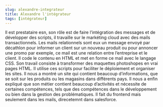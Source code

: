 ```yaml
---
slug: alexandre-integrateur
title: Alexandre l'intégrateur
tags: [intégrateur]
---
```


Il est prestataire esn, son rôle est de faire l’intégration des messages et de développer des scripts, il travaille sur le markéting cloud avec des mails transactionnels. Les mails relationnels sont eux un message envoyé par décathlon pour informer un client sur un nouveau produit ou pour annoncer une promo par exemple, ce mail est une relation entre l’entreprise et le client. Il code le contenu en HTML et met en forme ce mail avec le langage CSS. Son travail consiste à transformer des maquettes photoshopes en vrai pages HTML. Il utilise ces scripts pour faciliter le déploiement et organiser les sites. Il nous a montré un site qui contient beaucoup d’informations, que se soit sur les produits ou les magasins dans différents pays. Il nous a enfin expliqué que son métier contient beaucoup d’activités et nécessite de certaines compétences, tels que des compétences dans le développement ou bien dans la gestion des problématiques. Il fait du frontend mais seulement dans les mails, direcetemnt dans salesforce.